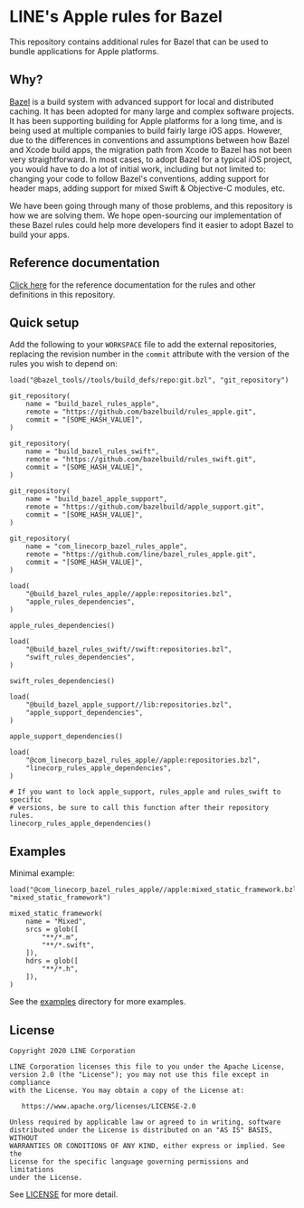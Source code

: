 # LINE's Apple rules for Bazel

This repository contains additional rules for Bazel that can be used to bundle
applications for Apple platforms.

## Why?

[Bazel](http://bazel.build) is a build system with advanced support for local
and distributed caching. It has been adopted for many large and
complex software projects. It has been supporting building for Apple platforms
for a long time, and is being used at multiple companies to build fairly large
iOS apps.  However, due to the differences in conventions and assumptions
between how Bazel and Xcode build apps, the migration path from Xcode to Bazel
has not been very straightforward.  In most cases, to adopt Bazel for a typical
iOS project, you would have to do a lot of initial work, including but not
limited to: changing your code to follow Bazel's conventions, adding support
for header maps, adding support for mixed Swift & Objective-C modules, etc.

We have been going through many of those problems, and this repository is how
we are solving them.  We hope open-sourcing our implementation of these Bazel
rules could help more developers find it easier to adopt Bazel to build your
apps.

## Reference documentation

[Click here](docs) for the reference documentation for the rules and other
definitions in this repository.

## Quick setup

Add the following to your `WORKSPACE` file to add the external repositories,
replacing the revision number in the `commit` attribute with the version of the
rules you wish to depend on:

```starlark
load("@bazel_tools//tools/build_defs/repo:git.bzl", "git_repository")

git_repository(
    name = "build_bazel_rules_apple",
    remote = "https://github.com/bazelbuild/rules_apple.git",
    commit = "[SOME_HASH_VALUE]",
)

git_repository(
    name = "build_bazel_rules_swift",
    remote = "https://github.com/bazelbuild/rules_swift.git",
    commit = "[SOME_HASH_VALUE]",
)

git_repository(
    name = "build_bazel_apple_support",
    remote = "https://github.com/bazelbuild/apple_support.git",
    commit = "[SOME_HASH_VALUE]",
)

git_repository(
    name = "com_linecorp_bazel_rules_apple",
    remote = "https://github.com/line/bazel_rules_apple.git",
    commit = "[SOME_HASH_VALUE]",
)

load(
    "@build_bazel_rules_apple//apple:repositories.bzl",
    "apple_rules_dependencies",
)

apple_rules_dependencies()

load(
    "@build_bazel_rules_swift//swift:repositories.bzl",
    "swift_rules_dependencies",
)

swift_rules_dependencies()

load(
    "@build_bazel_apple_support//lib:repositories.bzl",
    "apple_support_dependencies",
)

apple_support_dependencies()

load(
    "@com_linecorp_bazel_rules_apple//apple:repositories.bzl",
    "linecorp_rules_apple_dependencies",
)

# If you want to lock apple_support, rules_apple and rules_swift to specific
# versions, be sure to call this function after their repository rules.
linecorp_rules_apple_dependencies()
```

## Examples

Minimal example:

```starlark
load("@com_linecorp_bazel_rules_apple//apple:mixed_static_framework.bzl", "mixed_static_framework")

mixed_static_framework(
    name = "Mixed",
    srcs = glob([
        "**/*.m",
        "**/*.swift",
    ]),
    hdrs = glob([
        "**/*.h",
    ]),
)
```

See the [examples](examples) directory for more examples.

## License

```
Copyright 2020 LINE Corporation

LINE Corporation licenses this file to you under the Apache License,
version 2.0 (the "License"); you may not use this file except in compliance
with the License. You may obtain a copy of the License at:

   https://www.apache.org/licenses/LICENSE-2.0

Unless required by applicable law or agreed to in writing, software
distributed under the License is distributed on an "AS IS" BASIS, WITHOUT
WARRANTIES OR CONDITIONS OF ANY KIND, either express or implied. See the
License for the specific language governing permissions and limitations
under the License.
```

See [LICENSE](LICENSE) for more detail. 
